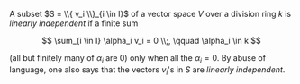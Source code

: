 A subset $S = \\{ v_i \\}_{i \in I}$ of a vector space $V$ over a division ring $k$ is *linearly independent* if a finite sum

$$
\sum_{i \in I} \alpha_i v_i = 0 \\;, \qquad \alpha_i \in k
$$

(all but finitely many of $\alpha_i$ are 0) only when all the $\alpha_i = 0$. By abuse of language, one also says that the vectors $v_i$'s in $S$ are *linearly independent*.
